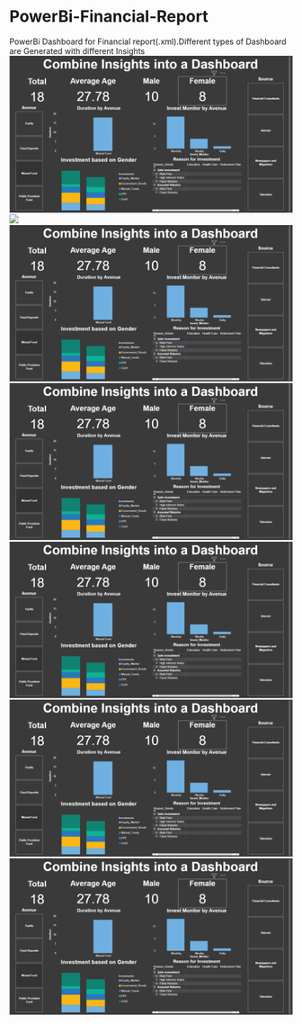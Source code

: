 # PowerBi-Financial-Report
PowerBi Dashboard for Financial report(.xml).Different types of Dashboard are Generated with different Insights
<img src="https://github.com/dayanithi400/PowerBi-Financial-Report/blob/main/dashboard_Img/Combine%20Insights%20into%20a%20Dashboard.png"> </img>
<img src="[https://github.com/dayanithi400/PowerBi-Financial-Report/blob/main/dashboard_Img/Combine%20Insights%20into%20a%20Dashboard.png](https://github.com/dayanithi400/PowerBi-Financial-Report/blob/main/dashboard_Img/Data%20Exploration%20and%20Summary.png)"> </img>
<img src="https://github.com/dayanithi400/PowerBi-Financial-Report/blob/main/dashboard_Img/Combine%20Insights%20into%20a%20Dashboard.png"> </img>
<img src="https://github.com/dayanithi400/PowerBi-Financial-Report/blob/main/dashboard_Img/Combine%20Insights%20into%20a%20Dashboard.png"> </img>
<img src="https://github.com/dayanithi400/PowerBi-Financial-Report/blob/main/dashboard_Img/Combine%20Insights%20into%20a%20Dashboard.png"> </img>
<img src="https://github.com/dayanithi400/PowerBi-Financial-Report/blob/main/dashboard_Img/Combine%20Insights%20into%20a%20Dashboard.png"> </img>
<img src="https://github.com/dayanithi400/PowerBi-Financial-Report/blob/main/dashboard_Img/Combine%20Insights%20into%20a%20Dashboard.png"> </img>







